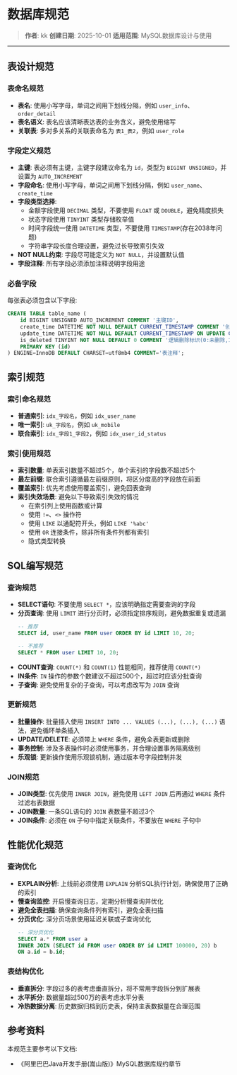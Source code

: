 # 数据库规范

> **作者**: kk
> **创建日期**: 2025-10-01
> **适用范围**: MySQL数据库设计与使用

---

## 表设计规范

### 表命名规范

- **表名**: 使用小写字母，单词之间用下划线分隔，例如 `user_info`、`order_detail`
- **表名语义**: 表名应该清晰表达表的业务含义，避免使用缩写
- **关联表**: 多对多关系的关联表命名为 `表1_表2`，例如 `user_role`

### 字段定义规范

- **主键**: 表必须有主键，主键字段建议命名为 `id`，类型为 `BIGINT UNSIGNED`，并设置为 `AUTO_INCREMENT`
- **字段命名**: 使用小写字母，单词之间用下划线分隔，例如 `user_name`、`create_time`
- **字段类型选择**:
  - 金额字段使用 `DECIMAL` 类型，不要使用 `FLOAT` 或 `DOUBLE`，避免精度损失
  - 状态字段使用 `TINYINT` 类型存储枚举值
  - 时间字段统一使用 `DATETIME` 类型，不要使用 `TIMESTAMP`(存在2038年问题)
  - 字符串字段长度合理设置，避免过长导致索引失效
- **NOT NULL约束**: 字段尽可能定义为 `NOT NULL`，并设置默认值
- **字段注释**: 所有字段必须添加注释说明字段用途

### 必备字段

每张表必须包含以下字段:

```sql
CREATE TABLE table_name (
    id BIGINT UNSIGNED AUTO_INCREMENT COMMENT '主键ID',
    create_time DATETIME NOT NULL DEFAULT CURRENT_TIMESTAMP COMMENT '创建时间',
    update_time DATETIME NOT NULL DEFAULT CURRENT_TIMESTAMP ON UPDATE CURRENT_TIMESTAMP COMMENT '更新时间',
    is_deleted TINYINT NOT NULL DEFAULT 0 COMMENT '逻辑删除标识(0:未删除,1:已删除)',
    PRIMARY KEY (id)
) ENGINE=InnoDB DEFAULT CHARSET=utf8mb4 COMMENT='表注释';
```

## 索引规范

### 索引命名规范

- **普通索引**: `idx_字段名`，例如 `idx_user_name`
- **唯一索引**: `uk_字段名`，例如 `uk_mobile`
- **联合索引**: `idx_字段1_字段2`，例如 `idx_user_id_status`

### 索引使用规范

- **索引数量**: 单表索引数量不超过5个，单个索引的字段数不超过5个
- **最左前缀**: 联合索引遵循最左前缀原则，将区分度高的字段放在前面
- **覆盖索引**: 优先考虑使用覆盖索引，避免回表查询
- **索引失效场景**: 避免以下导致索引失效的情况
  - 在索引列上使用函数或计算
  - 使用 `!=`、`<>` 操作符
  - 使用 `LIKE` 以通配符开头，例如 `LIKE '%abc'`
  - 使用 `OR` 连接条件，除非所有条件列都有索引
  - 隐式类型转换

## SQL编写规范

### 查询规范

- **SELECT语句**: 不要使用 `SELECT *`，应该明确指定需要查询的字段
- **分页查询**: 使用 `LIMIT` 进行分页时，必须指定排序规则，避免数据重复或遗漏
  ```sql
  -- 推荐
  SELECT id, user_name FROM user ORDER BY id LIMIT 10, 20;

  -- 不推荐
  SELECT * FROM user LIMIT 10, 20;
  ```
- **COUNT查询**: `COUNT(*)` 和 `COUNT(1)` 性能相同，推荐使用 `COUNT(*)`
- **IN条件**: `IN` 操作的参数个数建议不超过500个，超过时应该分批查询
- **子查询**: 避免使用复杂的子查询，可以考虑改写为 `JOIN` 查询

### 更新规范

- **批量操作**: 批量插入使用 `INSERT INTO ... VALUES (...), (...), (...)` 语法，避免循环单条插入
- **UPDATE/DELETE**: 必须带上 `WHERE` 条件，避免全表更新或删除
- **事务控制**: 涉及多表操作时必须使用事务，并合理设置事务隔离级别
- **乐观锁**: 更新操作使用乐观锁机制，通过版本号字段控制并发

### JOIN规范

- **JOIN类型**: 优先使用 `INNER JOIN`，避免使用 `LEFT JOIN` 后再通过 `WHERE` 条件过滤右表数据
- **JOIN数量**: 一条SQL语句的 `JOIN` 表数量不超过3个
- **JOIN条件**: 必须在 `ON` 子句中指定关联条件，不要放在 `WHERE` 子句中

## 性能优化规范

### 查询优化

- **EXPLAIN分析**: 上线前必须使用 `EXPLAIN` 分析SQL执行计划，确保使用了正确的索引
- **慢查询监控**: 开启慢查询日志，定期分析慢查询并优化
- **避免全表扫描**: 确保查询条件列有索引，避免全表扫描
- **分页优化**: 深分页场景使用延迟关联或子查询优化
  ```sql
  -- 深分页优化
  SELECT a.* FROM user a
  INNER JOIN (SELECT id FROM user ORDER BY id LIMIT 100000, 20) b
  ON a.id = b.id;
  ```

### 表结构优化

- **垂直拆分**: 字段过多的表考虑垂直拆分，将不常用字段拆分到扩展表
- **水平拆分**: 数据量超过500万的表考虑水平分表
- **冷热数据分离**: 历史数据归档到历史表，保持主表数据量在合理范围

## 参考资料

本规范主要参考以下文档:
- 《阿里巴巴Java开发手册(嵩山版)》MySQL数据库规约章节
